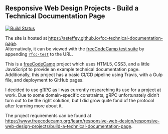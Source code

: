 ## Responsive Web Design Projects - Build a Technical Documentation Page

[![Build Status](https://travis-ci.org/asteffey/fcc-technical-documentation-page.svg?branch=master)](https://travis-ci.org/asteffey/fcc-technical-documentation-page)

The site is hosted at https://asteffey.github.io/fcc-technical-documentation-page.  
Alternatively, it can be viewed with the [freeCodeCamp test suite](https://cdn.freecodecamp.org/testable-projects-fcc/v1/bundle.js) 
by appending [`?fcc-test`](https://asteffey.github.io/fcc-technical-documentation-page?fcc-test) to the URL.

This is a [freeCodeCamp](https://www.freecodecamp.org/) project which uses HTML5, CSS3, and a little JavaScript to provide an example technical documentation page.
Additionally, this project has a basic CI/CD pipeline using Travis, with a Gulp file, and deployment to GitHub pages.

I decided to use [gRPC](https://grpc.io/) as I was currently researching its use for a project at work.  Due to some
domain-specific constraints, gRPC unfortunately didn't turn out to be the right solution, but I did grow quite fond 
of the protocol after learning more about it.

The project requirements can be found at https://www.freecodecamp.org/learn/responsive-web-design/responsive-web-design-projects/build-a-technical-documentation-page.

